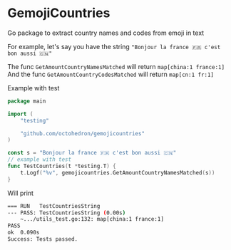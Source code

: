 # GemojiCountries

Go package to extract country names and codes from emoji in text

For example, let's say you have the string `"Bonjour la france 🇫🇷 c'est bon aussi 🇨🇳"`

The func `GetAmountCountryNamesMatched` will return `map[china:1 france:1]`
And the func `GetAmountCountryCodesMatched` will return `map[cn:1 fr:1]`

Example with test

```go
package main

import (
	"testing"

	"github.com/octohedron/gemojicountries"
)

const s = "Bonjour la france 🇫🇷 c'est bon aussi 🇨🇳"
// example with test
func TestCountries(t *testing.T) {
	t.Logf("%v", gemojicountries.GetAmountCountryNamesMatched(s))
}
```

Will print

```bash
=== RUN   TestCountriesString
--- PASS: TestCountriesString (0.00s)
	~.../utils_test.go:132: map[china:1 france:1]
PASS
ok 	0.090s
Success: Tests passed.
```
